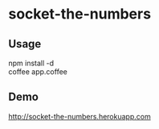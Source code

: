 socket-the-numbers
==================

Usage
-----
npm install -d  
coffee app.coffee

Demo
-----
http://socket-the-numbers.herokuapp.com
